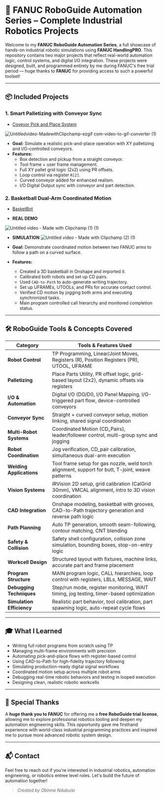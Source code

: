 # 🤖 FANUC RoboGuide Automation Series – Complete Industrial Robotics Projects

Welcome to my **FANUC RoboGuide Automation Series**, a full showcase of hands-on industrial robotic simulations using **FANUC HandlingPRO**. This repository contains two major projects that reflect real-world automation logic, control systems, and digital I/O integration. These projects were designed, built, and programmed entirely by me during FANUC's free trial period — huge thanks to **FANUC** for providing access to such a powerful toolset!

---

## 📦 Included Projects

### 1. **Smart Palletizing with Conveyor Sync**

- [Coveyor Pick and Place System](https://github.com/ObinnaNdbs/Fanuc-Roboguide/tree/main/Conveyor%20Pick-and-Place)

![Untitledvideo-MadewithClipchamp-ezgif com-video-to-gif-converter (1)](https://github.com/user-attachments/assets/67488eeb-ec29-404a-97d9-8ea54dd411cd)

- **Goal:** Simulate a realistic pick-and-place operation with XY palletizing and I/O-controlled conveyors.
- **Features:**
  - Box detection and pickup from a straight conveyor.
  - Tool frame + user frame management.
  - Full XY pallet grid logic (2x2) using PR offsets.
  - Loop control via register `R[2]`.
  - Curved conveyor added for enhanced realism.
  - I/O Digital Output sync with conveyor and part detection.
    

### 2. **Basketball Dual-Arm Coordinated Motion**

- [BasketBot](https://github.com/ObinnaNdbs/Fanuc-Roboguide/tree/main/BasketBot)

- **REAL DEMO**

![Untitled video - Made with Clipchamp (1) (1)](https://github.com/user-attachments/assets/a52b0a40-c2c1-47fc-a4a9-b8b800c930db)

- **SIMULATION**
![Untitled video - Made with Clipchamp (2) (1)](https://github.com/user-attachments/assets/c5aaf15e-46ff-4076-a0ca-45a11752e705)

- **Goal:** Demonstrate coordinated motion between two FANUC arms to follow a path on a curved surface.
- **Features:**
  - Created a 3D basketball in Onshape and imported it.
  - Calibrated both robots and set up CD pairs.
  - Used `CAD-to-Path` to auto-generate writing trajectory.
  - Set up UFRAMEs, UTOOLs, and PRs for accurate contact control.
  - Verified CD motion by jogging both arms and executing synchronized tasks.
  - Main program controlled call hierarchy and monitored completion status.


---

## 🛠 RoboGuide Tools & Concepts Covered

| Category                   | Tools & Features Used |
|---------------------------|-----------------------|
| **Robot Control**         | TP Programming, Linear/Joint Moves, Registers (R), Position Registers (PR), UTOOL, UFRAME |
| **Palletizing**           | Place Parts Utility, PR offset logic, grid-based layout (2x2), dynamic offsets via registers |
| **I/O & Automation**      | Digital I/O (DO/DI), I/O Panel Mapping, I/O-triggered part flow, device-controlled conveyors |
| **Conveyor Sync**         | Straight + curved conveyor setup, motion linking, shared signal coordination |
| **Multi-Robot Systems**   | Coordinated Motion (CD_Pairs), leader/follower control, multi-group sync and jogging |
| **Robot Coordination**    | Jog verification, CD_pair calibration, simultaneous dual-arm execution |
| **Welding Applications**  | Tool frame setup for gas nozzle, weld torch alignment, support for butt, T-joint, weave patterns |
| **Vision Systems**        | iRVision 2D setup, grid calibration (CalGrid 30mm), VMCAL alignment, intro to 3D vision coordination |
| **CAD Integration**       | Onshape modeling, basketball with grooves, CAD-to-Path trajectory generation and reverse path logic |
| **Path Planning**         | Auto TP generation, smooth seam-following, contour matching, CNT blending |
| **Safety & Collision**    | Safety shell configuration, collision zone simulation, bounding boxes, stop-on-entry logic |
| **Workcell Design**       | Structured layout with fixtures, machine links, accurate part and frame placement |
| **Program Structure**     | MAIN program logic, CALL hierarchies, loop control with registers, LBLs, MESSAGE, WAIT |
| **Debugging Techniques**  | Step/run mode, register monitoring, WAIT timing, jog testing, timer-based optimization |
| **Simulation Efficiency** | Realistic part behavior, tool calibration, part spawning logic, auto-repeat cycle flows |

---

## 🎓 What I Learned

- Writing full robot programs from scratch using TP
- Managing multi-frame environments with precision
- Automating pick-and-place flows with register-based control
- Using CAD-to-Path for high-fidelity trajectory following
- Simulating production-ready digital signal workflows
- Coordinated motion setup across multiple robot arms
- Debugging real-time robotic behaviors and testing in looped execution
- Designing clean, realistic robotic workcells

---

## 🙏 Special Thanks

A **huge thank you to FANUC** for offering me a **free RoboGuide trial license**, allowing me to explore professional robotics tooling and deepen my automation engineering skills. This opportunity gave me firsthand experience with world-class industrial programming practices and inspired me to pursue more advanced robotic system design.

---

## 📬 Contact

Feel free to reach out if you're interested in industrial robotics, automation engineering, or robotics entree level roles. Let's build the future of automation together!

> *Created by Obinna Ndubuisi*

